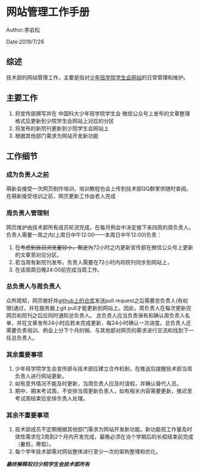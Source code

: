 # 网站管理工作手册

Author:李岩松

Date:2019/7/26

## 综述

技术部的网站管理工作，主要是指对[少年班学院学生会网站](http://ourscgy.ustc.edu.cn)的日常管理和维护。

## 主要工作

1. 将宣传部撰写并在 中国科大少年班学院学生会 微信公众号上发布的文章整理格式后更新到少院学生会网站上对应的分区
2. 将发布的新院刊更新到少院学生会网站上
3. 根据其他部门需求为网站开发新功能

## 工作细节

### 成为负责人之前
萌新会接受一次网页制作培训，培训教程也会上传到技术部QQ群里供随时查阅。在萌新接受培训之前，网页更新工作由老人完成

### 周负责人管理制
网页维护由技术部所有成员轮流完成，在每月例会中决定接下来四周的周负责人。负责人需要一周之内(上周日中午12:00——本周日中午12:00)负责：
1. 在~~考虑到目前浏览量较小，暂定为~~72小时之内更新宣传部在微信公众号上更新的文章至对应分区。
2. 若当周有新院刊发布，负责人需要在72小时内将院刊同步到网站上，
3. 在该周周日晚24:00前完成当周工作。

### 总负责人与周负责人
众所周知，网页做好并[github上的仓库](https://github.com/BARaphael/website-of-SCGY)发送pull request之后需要总负责人(有权限)通过，并在服务器上git pull才能更新到网站上。因此，周负责人在每次更新完网页和院刊之后应同时通知总负责人。
总负责人应当负责保有和确认周负责人名单，并在文章发布24小时后若未完成更新，每24小时确认一次进度。总负责人还需要负责培训、例会上分下个月的锅、与其他部对网页的需求进行交流和找到下一任总负责人。

### 其余重要事项
1. 少年班学院学生会宣传部与技术部应建立合作机制，在推送后提醒技术部当周负责人进行网站更新。
2. 如有意外情况不能及时更新，当周负责人应及时请假，并确认替代人员。
3. 期中、期末考试周，不安排当周更新负责人，如有相关内容需要更新，推迟至考试周结束后安排负责人处理。

### 其余不重要事项
1. 技术部成员不定期根据其他部门需求为网站开发新功能。新功能视工作量及时效性需求在2周到2个月内开发完成，最晚必须在当个学期后的长假结束前完成（暑假，寒假）。
2. 每个学年技术部需对网站整体进行至少一次的架构整理和优化。

***最终解释权归少院学生会技术部所有*** 

